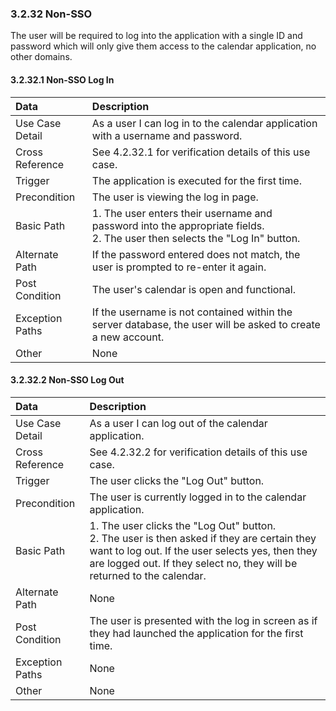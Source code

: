 ### 3.2.32 Non-SSO

The user will be required to log into the application with a single ID and password which will only give them access to the calendar application, no other domains.

#### 3.2.32.1 Non-SSO Log In

| Data          | Description |
|:--------------| :--------------|
|Use Case Detail| As a user I can log in to the calendar application with a username and password.|
|Cross Reference | See 4.2.32.1 for verification details of this use case.|
|Trigger        | The application is executed for the first time.|
|Precondition   | The user is viewing the log in page.|
|Basic Path     | 1. The user enters their username and password into the appropriate fields.<br> 2. The user then selects the "Log In" button.|
|Alternate Path | If the password entered does not match, the user is prompted to re-enter it again.|
|Post Condition | The user's calendar is open and functional.|
|Exception Paths| If the username is not contained within the server database, the user will be asked to create a new account.|
|Other          | None|

#### 3.2.32.2 Non-SSO Log Out

| Data          | Description |
|:--------------| :--------------|
|Use Case Detail| As a user I can log out of the calendar application.|
|Cross Reference | See 4.2.32.2 for verification details of this use case.|
|Trigger        | The user clicks the "Log Out" button.|
|Precondition   | The user is currently logged in to the calendar application.|
|Basic Path     | 1. The user clicks the "Log Out" button.<br> 2. The user is then asked if they are certain they want to log out. If the user selects yes, then they are logged out. If they select no, they will be returned to the calendar.|
|Alternate Path | None|
|Post Condition | The user is presented with the log in screen as if they had launched the application for the first time.|
|Exception Paths| None|
|Other          | None|

